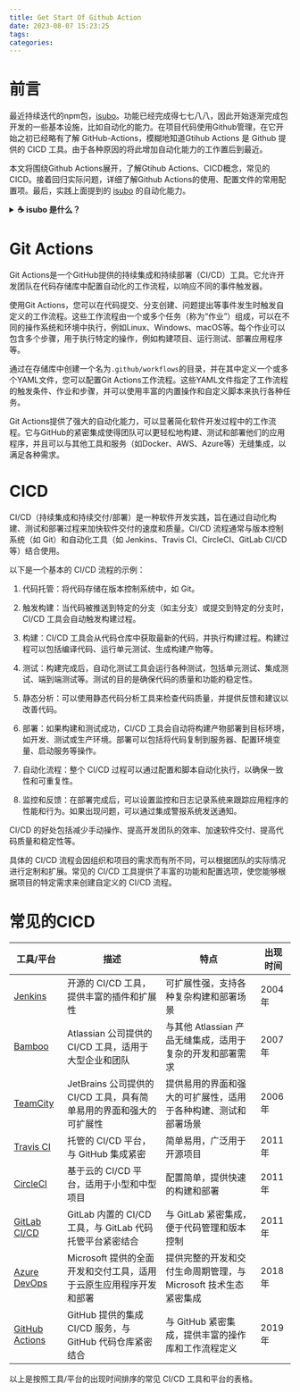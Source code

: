 ```yaml
---
title: Get Start Of Github Action
date: 2023-08-07 15:23:25
tags:
categories:
---
```


# 前言

最近持续迭代的npm包，[isubo]。功能已经完成得七七八八，因此开始逐渐完成包开发的一些基本设施，比如自动化的能力。在项目代码使用Github管理，在它开始之初已经略有了解 GitHub-Actions，模糊地知道Gtihub Actions 是 Github 提供的 CICD 工具。由于各种原因的将此增加自动化能力的工作置后到最近。

本文将围绕Github Actions展开，了解Gtihub Actions、CICD概念，常见的CICD。接着回归实际问题，详细了解Github Actions的使用、配置文件的常用配置项。最后，实践上面提到的 [isubo] 的自动化能力。


<!-- more -->

<details>
  <summary><strong>☕️ isubo 是什么？</strong></summary>
  <blockquote>
    <br/>
    <p>As we known, a lost of developer use github isses as their blog which is so great. However, the bad experience of writing articles on the issue page of github is really hard to describe. And Isubo was born for this 💪.

Isubo is a CLI tool to publish markdown content to github issues. It allows you to focus on writing posts in the local environment to obtain a comfortable experience, and gracefully solve the storage and publishing of posts and resources for you 🤟.</p>
    <br/>
  </blockquote>
</details>


# Git Actions

Git Actions是一个GitHub提供的持续集成和持续部署（CI/CD）工具。它允许开发团队在代码存储库中配置自动化的工作流程，以响应不同的事件触发器。

使用Git Actions，您可以在代码提交、分支创建、问题提出等事件发生时触发自定义的工作流程。这些工作流程由一个或多个任务（称为“作业”）组成，可以在不同的操作系统和环境中执行，例如Linux、Windows、macOS等。每个作业可以包含多个步骤，用于执行特定的操作，例如构建项目、运行测试、部署应用程序等。

通过在存储库中创建一个名为`.github/workflows`的目录，并在其中定义一个或多个YAML文件，您可以配置Git Actions工作流程。这些YAML文件指定了工作流程的触发条件、作业和步骤，并可以使用丰富的内置操作和自定义脚本来执行各种任务。

Git Actions提供了强大的自动化能力，可以显著简化软件开发过程中的工作流程。它与GitHub的紧密集成使得团队可以更轻松地构建、测试和部署他们的应用程序，并且可以与其他工具和服务（如Docker、AWS、Azure等）无缝集成，以满足各种需求。

# CICD

CI/CD（持续集成和持续交付/部署）是一种软件开发实践，旨在通过自动化构建、测试和部署过程来加快软件交付的速度和质量。CI/CD 流程通常与版本控制系统（如 Git）和自动化工具（如 Jenkins、Travis CI、CircleCI、GitLab CI/CD 等）结合使用。

以下是一个基本的 CI/CD 流程的示例：

1. 代码托管：将代码存储在版本控制系统中，如 Git。

2. 触发构建：当代码被推送到特定的分支（如主分支）或提交到特定的分支时，CI/CD 工具会自动触发构建过程。

3. 构建：CI/CD 工具会从代码仓库中获取最新的代码，并执行构建过程。构建过程可以包括编译代码、运行单元测试、生成构建产物等。

4. 测试：构建完成后，自动化测试工具会运行各种测试，包括单元测试、集成测试、端到端测试等。测试的目的是确保代码的质量和功能的稳定性。

5. 静态分析：可以使用静态代码分析工具来检查代码质量，并提供反馈和建议以改善代码。

6. 部署：如果构建和测试成功，CI/CD 工具会自动将构建产物部署到目标环境，如开发、测试或生产环境。部署可以包括将代码复制到服务器、配置环境变量、启动服务等操作。

7. 自动化流程：整个 CI/CD 过程可以通过配置和脚本自动化执行，以确保一致性和可重复性。

8. 监控和反馈：在部署完成后，可以设置监控和日志记录系统来跟踪应用程序的性能和行为。如果出现问题，可以通过集成警报系统发送通知。

CI/CD 的好处包括减少手动操作、提高开发团队的效率、加速软件交付、提高代码质量和稳定性等。

具体的 CI/CD 流程会因组织和项目的需求而有所不同，可以根据团队的实际情况进行定制和扩展。常见的 CI/CD 工具提供了丰富的功能和配置选项，使您能够根据项目的特定需求来创建自定义的 CI/CD 流程。

# 常见的CICD

| 工具/平台      | 描述                                                     | 特点                                                         | 出现时间 |
|---------------|----------------------------------------------------------|--------------------------------------------------------------|----------|
| [Jenkins](https://www.jenkins.io/)       | 开源的 CI/CD 工具，提供丰富的插件和扩展性                         | 可扩展性强，支持各种复杂构建和部署场景                              | 2004年   |
| [Bamboo](https://www.atlassian.com/software/bamboo)        | Atlassian 公司提供的 CI/CD 工具，适用于大型企业和团队               | 与其他 Atlassian 产品无缝集成，适用于复杂的开发和部署需求              | 2007年   |
| [TeamCity](https://www.jetbrains.com/teamcity/)      | JetBrains 公司提供的 CI/CD 工具，具有简单易用的界面和强大的可扩展性  | 提供易用的界面和强大的可扩展性，适用于各种构建、测试和部署场景         | 2006年   |
| [Travis CI](https://www.travis-ci.com/)     | 托管的 CI/CD 平台，与 GitHub 集成紧密                             | 简单易用，广泛用于开源项目                                        | 2011年   |
| [CircleCI](https://circleci.com/)      | 基于云的 CI/CD 平台，适用于小型和中型项目                         | 配置简单，提供快速的构建和部署                                    | 2011年   |
| [GitLab CI/CD](https://docs.gitlab.com/ee/ci/)  | GitLab 内置的 CI/CD 工具，与 GitLab 代码托管平台紧密结合            | 与 GitLab 紧密集成，便于代码管理和版本控制                           | 2011年   |
| [Azure DevOps](https://azure.microsoft.com/en-us/products/devops)  | Microsoft 提供的全面开发和交付工具，适用于云原生应用程序开发和部署 | 提供完整的开发和交付生命周期管理，与 Microsoft 技术生态紧密集成        | 2018年   |
| [GitHub Actions](https://github.com/features/actions) | GitHub 提供的集成 CI/CD 服务，与 GitHub 代码仓库紧密结合            | 与 GitHub 紧密集成，提供丰富的操作库和工作流程定义                    | 2019年   |

以上是按照工具/平台的出现时间排序的常见 CI/CD 工具和平台的表格。













<!-- Defined Refs -->
[isubo]: https://github.com/isaaxite/deploy-posts-to-github-issue
